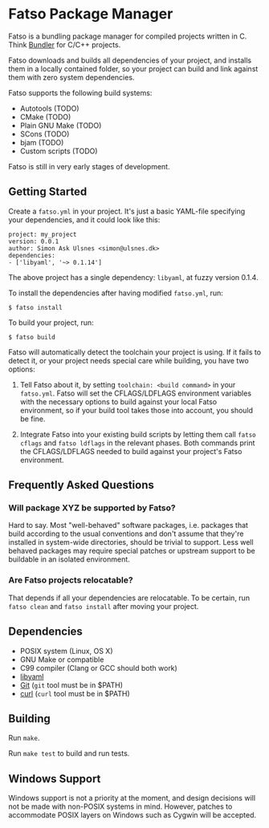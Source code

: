 # Fatso Package Manager

Fatso is a bundling package manager for compiled projects written in C. Think [Bundler](http://bundler.io/) for C/C++ projects.

Fatso downloads and builds all dependencies of your project, and installs them in a locally contained folder, so your project
can build and link against them with zero system dependencies.

Fatso supports the following build systems:

- Autotools (TODO)
- CMake (TODO)
- Plain GNU Make (TODO)
- SCons (TODO)
- bjam (TODO)
- Custom scripts (TODO)

Fatso is still in very early stages of development.

## Getting Started

Create a `fatso.yml` in your project. It's just a basic YAML-file specifying
your dependencies, and it could look like this:

```
project: my_project
version: 0.0.1
author: Simon Ask Ulsnes <simon@ulsnes.dk>
dependencies:
- ['libyaml', '~> 0.1.14']
```

The above project has a single dependency: `libyaml`, at fuzzy version 0.1.4.

To install the dependencies after having modified `fatso.yml`, run:

```
$ fatso install
```

To build your project, run:

```
$ fatso build
```

Fatso will automatically detect the toolchain your project is using. If it fails
to detect it, or your project needs special care while building, you have two
options:

1. Tell Fatso about it, by setting `toolchain: <build command>` in your
   `fatso.yml`. Fatso will set the CFLAGS/LDFLAGS environment variables with
   the necessary options to build against your local Fatso environment, so if
   your build tool takes those into account, you should be fine.

2. Integrate Fatso into your existing build scripts by letting them call
   `fatso cflags` and `fatso ldflags` in the relevant phases. Both commands
   print the CFLAGS/LDFLAGS needed to build against your project's Fatso
   environment.


## Frequently Asked Questions

### Will package XYZ be supported by Fatso?

Hard to say. Most "well-behaved" software packages, i.e. packages that build
according to the usual conventions and don't assume that they're installed
in system-wide directories, should be trivial to support. Less well behaved
packages may require special patches or upstream support to be buildable in an
isolated environment.

### Are Fatso projects relocatable?

That depends if all your dependencies are relocatable. To be certain, run
`fatso clean` and `fatso install` after moving your project.


## Dependencies

- POSIX system (Linux, OS X)
- GNU Make or compatible
- C99 compiler (Clang or GCC should both work)
- [libyaml](http://pyyaml.org/wiki/LibYAML)
- [Git](http://git-scm.com/) (`git` tool must be in $PATH)
- [curl](http://curl.haxx.se) (`curl` tool must be in $PATH)


## Building

Run `make`.

Run `make test` to build and run tests.


## Windows Support

Windows support is not a priority at the moment, and design decisions will not be made with non-POSIX systems in mind. However,
patches to accommodate POSIX layers on Windows such as Cygwin will be accepted.
